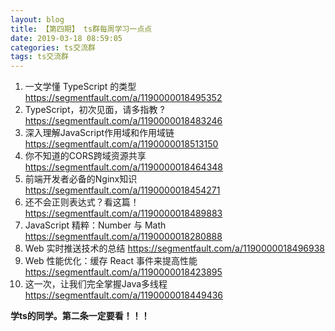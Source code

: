 ```yaml
---
layout: blog
title: 【第四期】 ts群每周学习一点点
date: 2019-03-18 08:59:05
categories: ts交流群
tags: ts交流群
---
```


1. 一文学懂 TypeScript 的类型 https://segmentfault.com/a/1190000018495352
2. TypeScript，初次见面，请多指教 ? https://segmentfault.com/a/1190000018483246
3. 深入理解JavaScript作用域和作用域链 https://segmentfault.com/a/1190000018513150
4. 你不知道的CORS跨域资源共享 https://segmentfault.com/a/1190000018464348
5. 前端开发者必备的Nginx知识 https://segmentfault.com/a/1190000018454271
6. 还不会正则表达式？看这篇！https://segmentfault.com/a/1190000018489883
7. JavaScript 精粹：Number 与 Math https://segmentfault.com/a/1190000018280888
8. Web 实时推送技术的总结 https://segmentfault.com/a/1190000018496938
9. Web 性能优化：缓存 React 事件来提高性能 https://segmentfault.com/a/1190000018423895
10. 这一次，让我们完全掌握Java多线程 https://segmentfault.com/a/1190000018449436

**学ts的同学。第二条一定要看！！！**
